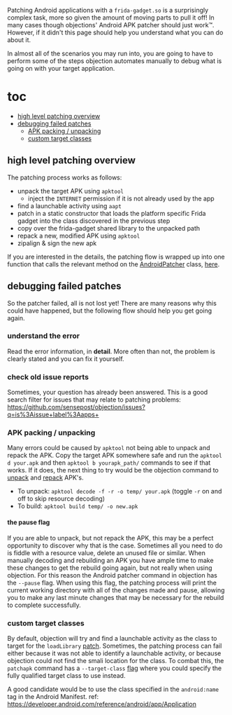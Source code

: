 Patching Android applications with a `frida-gadget.so` is a surprisingly complex task, more so given the amount of moving parts to pull it off! In many cases though objections' Android APK patcher should just work™. However, if it didn't this page should help you understand what you can do about it.

In almost all of the scenarios you may run into, you are going to have to perform some of the steps objection automates manually to debug what is going on with your target application.

# toc

- [high level patching overview](#high-level-patching-overview)
- [debugging failed patches](#debugging-failed-patches)
  - [APK packing / unpacking](#apk-packing--unpacking)
  - [custom target classes](#custom-target-classes)

## high level patching overview

The patching process works as follows:

- unpack the target APK using `apktool`
  - inject the `INTERNET` permission if it is not already used by the app
- find a launchable activity using `aapt`
- patch in a static constructor that loads the platform specific Frida gadget into the class discovered in the previous step
- copy over the frida-gadget shared library to the unpacked path
- repack a new, modified APK using `apktool`
- zipalign & sign the new apk

If you are interested in the details, the patching flow is wrapped up into one function that calls the relevant method on the [AndroidPatcher](https://github.com/sensepost/objection/blob/1.9.5/objection/utils/patchers/android.py#L180) class, [here](https://github.com/sensepost/objection/blob/1.9.5/objection/commands/mobile_packages.py#L97-L227).

## debugging failed patches

So the patcher failed, all is not lost yet! There are many reasons why this could have happened, but the following flow should help you get going again.

### understand the error

Read the error information, in **detail**. More often than not, the problem is clearly stated and you can fix it yourself.

### check old issue reports

Sometimes, your question has already been answered. This is a good search filter for issues that may relate to patching problems: https://github.com/sensepost/objection/issues?q=is%3Aissue+label%3Aapps+

### APK packing / unpacking

Many errors could be caused by `apktool` not being able to unpack and repack the APK. Copy the target APK somewhere safe and run the `apktool d your.apk` and then `apktool b yourapk_path/` commands to see if that works. If it does, the next thing to try would be the objection command to [unpack](https://github.com/sensepost/objection/blob/1.9.5/objection/utils/patchers/android.py#L397-L405) and [repack](https://github.com/sensepost/objection/blob/1.9.5/objection/utils/patchers/android.py#L842-L849) APK's.

- To unpack: `apktool decode -f -r -o temp/ your.apk` (toggle `-r` on and off to skip resource decoding)
- To build: `apktool build temp/ -o new.apk`

#### the pause flag

If you are able to unpack, but not repack the APK, this may be a perfect opportunity to discover why that is the case. Sometimes all you need to do is fiddle with a resource value, delete an unused file or similar. When manually decoding and rebuilding an APK you have ample time to make these changes to get the rebuild going again, but not really when using objection. For this reason the Android patcher command in objection has the `--pause` flag. When using this flag, the patching process will print the current working directory with all of the changes made and pause, allowing you to make any last minute changes that may be necessary for the rebuild to complete successfully.

### custom target classes

By default, objection will try and find a launchable activity as the class to target for the `loadLibrary` [patch](https://github.com/sensepost/objection/blob/1.9.5/objection/utils/patchers/android.py#L646-L700). Sometimes, the patching process can fail either because it was not able to identify a launchable activity, or because objection could not find the smali location for the class. To combat this, the `patchapk` command has a `--target-class` [flag](https://github.com/sensepost/objection/blob/1.9.5/objection/console/cli.py#L338) where you could specify the fully qualified target class to use instead.

A good candidate would be to use the class specified in the `android:name` tag in the Android Manifest. ref: https://developer.android.com/reference/android/app/Application

